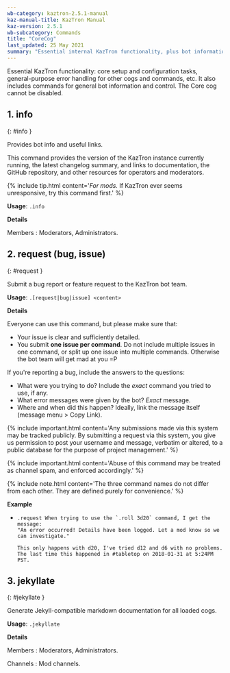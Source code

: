 ```yaml
---
wb-category: kaztron-2.5.1-manual
kaz-manual-title: KazTron Manual
kaz-version: 2.5.1
wb-subcategory: Commands
title: "CoreCog"
last_updated: 25 May 2021
summary: "Essential internal KazTron functionality, plus bot information and control commands."
---
```


Essential KazTron functionality: core setup and configuration tasks, general-purpose error
handling for other cogs and commands, etc. It also includes commands for general bot
information and control. The Core cog cannot be disabled.

## 1. info
{: #info }

Provides bot info and useful links.

This command provides the version of the KazTron instance currently running, the latest
changelog summary, and links to documentation, the GitHub repository, and other
resources for operators and moderators.

{% include tip.html content='*For mods.* If KazTron ever seems unresponsive, try this command first.' %}

**Usage**: `.info`

**Details**

Members
: Moderators, Administrators.


## 2. request (bug, issue)
{: #request }

Submit a bug report or feature request to the KazTron bot team.

**Usage**: `.[request|bug|issue] <content>`

**Details**

Everyone can use this command, but please make sure that:

* Your issue is clear and sufficiently detailed.
* You submit **one issue per command**. Do not include multiple issues in one command,
  or split up one issue into multiple commands. Otherwise the bot team will get mad at
  you =P

If you're reporting a bug, include the answers to the questions:

* What were you trying to do? Include the *exact* command you tried to use, if any.
* What error messages were given by the bot? *Exact* message.
* Where and when did this happen? Ideally, link the message itself (message menu >
  Copy Link).

{% include important.html content='Any submissions made via this system may be tracked publicly. By submitting
a request via this system, you give us permission to post your username and message,
verbatim or altered, to a public database for the purpose of project management.' %}

{% include important.html content='Abuse of this command may be treated as channel spam, and enforced
accordingly.' %}

{% include note.html content='The three command names do not differ from each other. They are defined purely
for convenience.' %}

**Example**

* ```
  .request When trying to use the `.roll 3d20` command, I get the message:
  "An error occurred! Details have been logged. Let a mod know so we can investigate."

  This only happens with d20, I've tried d12 and d6 with no problems.
  The last time this happened in #tabletop on 2018-01-31 at 5:24PM PST.
  ```

## 3. jekyllate
{: #jekyllate }

Generate Jekyll-compatible markdown documentation for all loaded cogs.

**Usage**: `.jekyllate`

**Details**

Members
: Moderators, Administrators.


Channels
: Mod channels.
